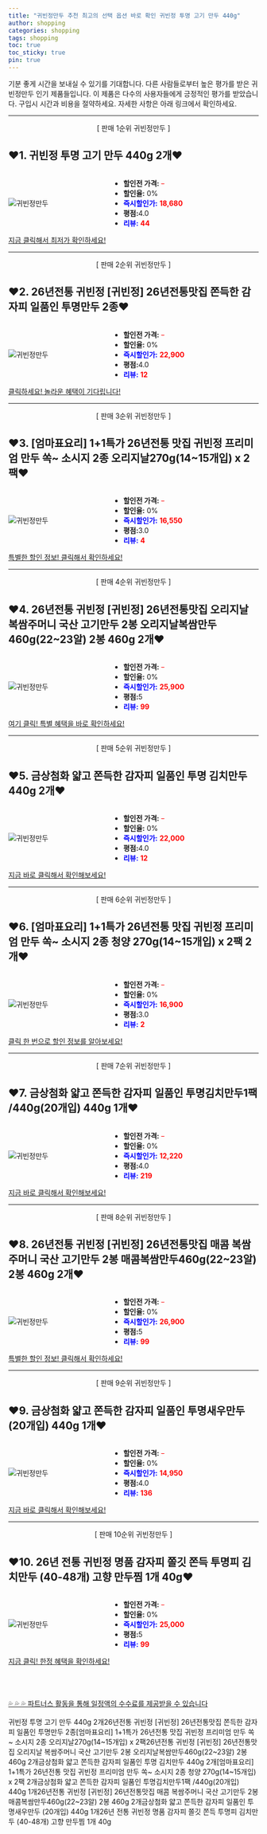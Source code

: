 ```yaml
---
title: "귀빈정만두 추천 최고의 선택 옵션 바로 확인 귀빈정 투명 고기 만두 440g"
author: shopping
categories: shopping
tags: shopping
toc: true
toc_sticky: true
pin: true
---
```

기분 좋게 시간을 보내실 수 있기를 기대합니다. 다른 사람들로부터 높은 평가를 받은 귀빈정만두 인기 제품들입니다. 이 제품은 다수의 사용자들에게 긍정적인 평가를 받았습니다. 구입시 시간과 비용을 절약하세요. 자세한 사항은 아래 링크에서 확인하세요.

---
<p class="toplist" style="margin: 0 auto; display: block; width: fit-content;">[ 판매 1순위 귀빈정만두 ]</p>

<h2><strong>❤️1. 귀빈정 투명 고기 만두 440g 2개❤️</strong></h2>

<div style="display: flex; align-items: center;">
    <div style="flex: 0.4;">
        <img src="https://thumbnail8.coupangcdn.com/thumbnails/remote/230x230ex/image/vendor_inventory/303e/fefaee50cb14d259f8021e8b319b0314d753550f326d70940e8c7d029d21.jpg" alt="귀빈정만두" style="max-width: 100%;">
    </div>
    <div style="flex: 0.6; margin-left: 10px;">
        <ul>
            <li><strong>할인전 가격:</strong> <del style="color: red;">-</del></li>
            <li><strong>할인율:</strong> 0%</li>
            <li><span style='color:blue'><strong>즉시할인가:</strong></span> <span style='color:red'><strong>18,680</strong></span></li>
            <li><strong>평점:</strong>4.0</li>
            <li><span style='color:blue'><strong>리뷰:</strong></span> <span style='color:red'><strong>44</strong></span></li>
        </ul>
    </div>
</div>
<div class="center">
    <a href="https://selin100587.github.io?lptag=AF9450613&subid=githubio&pageKey=7788595406&traceid=V0-153&itemId=20195559514&vendorItemId=88673175087" class="myButton">
        지금 클릭해서 최저가 확인하세요!
    </a>
</div>


---
<p class="toplist" style="margin: 0 auto; display: block; width: fit-content;">[ 판매 2순위 귀빈정만두 ]</p>

<h2><strong>❤️2. 26년전통 귀빈정 [귀빈정] 26년전통맛집 쫀득한 감자피 일품인 투명만두 2종❤️</strong></h2>

<div style="display: flex; align-items: center;">
    <div style="flex: 0.4;">
        <img src="https://thumbnail9.coupangcdn.com/thumbnails/remote/230x230ex/image/vendor_inventory/2f4e/d810ed8be88a5ad80f3c5b0d42073a02d4eaa80e4403a239f92b03207617.jpg" alt="귀빈정만두" style="max-width: 100%;">
    </div>
    <div style="flex: 0.6; margin-left: 10px;">
        <ul>
            <li><strong>할인전 가격:</strong> <del style="color: red;">-</del></li>
            <li><strong>할인율:</strong> 0%</li>
            <li><span style='color:blue'><strong>즉시할인가:</strong></span> <span style='color:red'><strong>22,900</strong></span></li>
            <li><strong>평점:</strong>4.0</li>
            <li><span style='color:blue'><strong>리뷰:</strong></span> <span style='color:red'><strong>12</strong></span></li>
        </ul>
    </div>
</div>
<div class="center">
    <a href="https://selin100587.github.io?lptag=AF9450613&subid=githubio&pageKey=8243674524&traceid=V0-153&itemId=23518652442&vendorItemId=90545019895" class="myButton">
        클릭하세요! 놀라운 혜택이 기다립니다!
    </a>
</div>


---
<p class="toplist" style="margin: 0 auto; display: block; width: fit-content;">[ 판매 3순위 귀빈정만두 ]</p>

<h2><strong>❤️3. [엄마표요리] 1+1특가 26년전통 맛집 귀빈정 프리미엄 만두 쏙~ 소시지 2종 오리지날270g(14~15개입) x 2팩❤️</strong></h2>

<div style="display: flex; align-items: center;">
    <div style="flex: 0.4;">
        <img src="https://thumbnail7.coupangcdn.com/thumbnails/remote/230x230ex/image/vendor_inventory/8d77/f6540fe47a5e2cb051269901b25e72098c1d59809b3e1535c9e8ee911030.jpg" alt="귀빈정만두" style="max-width: 100%;">
    </div>
    <div style="flex: 0.6; margin-left: 10px;">
        <ul>
            <li><strong>할인전 가격:</strong> <del style="color: red;">-</del></li>
            <li><strong>할인율:</strong> 0%</li>
            <li><span style='color:blue'><strong>즉시할인가:</strong></span> <span style='color:red'><strong>16,550</strong></span></li>
            <li><strong>평점:</strong>3.0</li>
            <li><span style='color:blue'><strong>리뷰:</strong></span> <span style='color:red'><strong>4</strong></span></li>
        </ul>
    </div>
</div>
<div class="center">
    <a href="https://selin100587.github.io?lptag=AF9450613&subid=githubio&pageKey=7984535015&traceid=V0-153&itemId=22170247631&vendorItemId=89216651962" class="myButton">
        특별한 할인 정보! 클릭해서 확인하세요!
    </a>
</div>


---
<p class="toplist" style="margin: 0 auto; display: block; width: fit-content;">[ 판매 4순위 귀빈정만두 ]</p>

<h2><strong>❤️4. 26년전통 귀빈정 [귀빈정] 26년전통맛집 오리지날 복쌈주머니 국산 고기만두 2봉 오리지날복쌈만두460g(22~23알) 2봉 460g 2개❤️</strong></h2>

<div style="display: flex; align-items: center;">
    <div style="flex: 0.4;">
        <img src="https://thumbnail7.coupangcdn.com/thumbnails/remote/230x230ex/image/vendor_inventory/63ec/f150db55fc148d1091b64c2d94ff6194ccd7df51cfbfce37d21d25835231.jpg" alt="귀빈정만두" style="max-width: 100%;">
    </div>
    <div style="flex: 0.6; margin-left: 10px;">
        <ul>
            <li><strong>할인전 가격:</strong> <del style="color: red;">-</del></li>
            <li><strong>할인율:</strong> 0%</li>
            <li><span style='color:blue'><strong>즉시할인가:</strong></span> <span style='color:red'><strong>25,900</strong></span></li>
            <li><strong>평점:</strong>5</li>
            <li><span style='color:blue'><strong>리뷰:</strong></span> <span style='color:red'><strong>99</strong></span></li>
        </ul>
    </div>
</div>
<div class="center">
    <a href="https://selin100587.github.io?lptag=AF9450613&subid=githubio&pageKey=8225454974&traceid=V0-153&itemId=23654751967&vendorItemId=90680106634" class="myButton">
        여기 클릭! 특별 혜택을 바로 확인하세요!
    </a>
</div>


---
<p class="toplist" style="margin: 0 auto; display: block; width: fit-content;">[ 판매 5순위 귀빈정만두 ]</p>

<h2><strong>❤️5. 금상첨화 얇고 쫀득한 감자피 일품인 투명 김치만두 440g 2개❤️</strong></h2>

<div style="display: flex; align-items: center;">
    <div style="flex: 0.4;">
        <img src="https://thumbnail9.coupangcdn.com/thumbnails/remote/230x230ex/image/vendor_inventory/64b1/8c4f3d1ea6acb3fefb0655d60a1a447ca291b4a077a458f82f5caa852efc.png" alt="귀빈정만두" style="max-width: 100%;">
    </div>
    <div style="flex: 0.6; margin-left: 10px;">
        <ul>
            <li><strong>할인전 가격:</strong> <del style="color: red;">-</del></li>
            <li><strong>할인율:</strong> 0%</li>
            <li><span style='color:blue'><strong>즉시할인가:</strong></span> <span style='color:red'><strong>22,000</strong></span></li>
            <li><strong>평점:</strong>4.0</li>
            <li><span style='color:blue'><strong>리뷰:</strong></span> <span style='color:red'><strong>12</strong></span></li>
        </ul>
    </div>
</div>
<div class="center">
    <a href="https://selin100587.github.io?lptag=AF9450613&subid=githubio&pageKey=8243674524&traceid=V0-153&itemId=20195559510&vendorItemId=88473344891" class="myButton">
        지금 바로 클릭해서 확인해보세요!
    </a>
</div>


---
<p class="toplist" style="margin: 0 auto; display: block; width: fit-content;">[ 판매 6순위 귀빈정만두 ]</p>

<h2><strong>❤️6. [엄마표요리] 1+1특가 26년전통 맛집 귀빈정 프리미엄 만두 쏙~ 소시지 2종 청양 270g(14~15개입) x 2팩 2개❤️</strong></h2>

<div style="display: flex; align-items: center;">
    <div style="flex: 0.4;">
        <img src="https://thumbnail7.coupangcdn.com/thumbnails/remote/230x230ex/image/vendor_inventory/8d77/f6540fe47a5e2cb051269901b25e72098c1d59809b3e1535c9e8ee911030.jpg" alt="귀빈정만두" style="max-width: 100%;">
    </div>
    <div style="flex: 0.6; margin-left: 10px;">
        <ul>
            <li><strong>할인전 가격:</strong> <del style="color: red;">-</del></li>
            <li><strong>할인율:</strong> 0%</li>
            <li><span style='color:blue'><strong>즉시할인가:</strong></span> <span style='color:red'><strong>16,900</strong></span></li>
            <li><strong>평점:</strong>3.0</li>
            <li><span style='color:blue'><strong>리뷰:</strong></span> <span style='color:red'><strong>2</strong></span></li>
        </ul>
    </div>
</div>
<div class="center">
    <a href="https://selin100587.github.io?lptag=AF9450613&subid=githubio&pageKey=8180987227&traceid=V0-153&itemId=22170247633&vendorItemId=89216651971" class="myButton">
        클릭 한 번으로 할인 정보를 알아보세요!
    </a>
</div>


---
<p class="toplist" style="margin: 0 auto; display: block; width: fit-content;">[ 판매 7순위 귀빈정만두 ]</p>

<h2><strong>❤️7. 금상첨화 얇고 쫀득한 감자피 일품인 투명김치만두1팩 /440g(20개입) 440g 1개❤️</strong></h2>

<div style="display: flex; align-items: center;">
    <div style="flex: 0.4;">
        <img src="https://thumbnail6.coupangcdn.com/thumbnails/remote/230x230ex/image/vendor_inventory/41ef/fa39ad53580ccf29f7989d4f0618952fba335f972d200b1d65c0df2fbb18.jpg" alt="귀빈정만두" style="max-width: 100%;">
    </div>
    <div style="flex: 0.6; margin-left: 10px;">
        <ul>
            <li><strong>할인전 가격:</strong> <del style="color: red;">-</del></li>
            <li><strong>할인율:</strong> 0%</li>
            <li><span style='color:blue'><strong>즉시할인가:</strong></span> <span style='color:red'><strong>12,220</strong></span></li>
            <li><strong>평점:</strong>4.0</li>
            <li><span style='color:blue'><strong>리뷰:</strong></span> <span style='color:red'><strong>219</strong></span></li>
        </ul>
    </div>
</div>
<div class="center">
    <a href="https://selin100587.github.io?lptag=AF9450613&subid=githubio&pageKey=7786501683&traceid=V0-153&itemId=20195516690&vendorItemId=88673175113" class="myButton">
        지금 바로 클릭해서 확인해보세요!
    </a>
</div>


---
<p class="toplist" style="margin: 0 auto; display: block; width: fit-content;">[ 판매 8순위 귀빈정만두 ]</p>

<h2><strong>❤️8. 26년전통 귀빈정 [귀빈정] 26년전통맛집 매콤 복쌈주머니 국산 고기만두 2봉 매콤복쌈만두460g(22~23알) 2봉 460g 2개❤️</strong></h2>

<div style="display: flex; align-items: center;">
    <div style="flex: 0.4;">
        <img src="https://thumbnail9.coupangcdn.com/thumbnails/remote/230x230ex/image/vendor_inventory/d5f0/ca81f29cb21ea930bbf747f209076a3f253b16c0cc5af5e8422db0f289d3.jpg" alt="귀빈정만두" style="max-width: 100%;">
    </div>
    <div style="flex: 0.6; margin-left: 10px;">
        <ul>
            <li><strong>할인전 가격:</strong> <del style="color: red;">-</del></li>
            <li><strong>할인율:</strong> 0%</li>
            <li><span style='color:blue'><strong>즉시할인가:</strong></span> <span style='color:red'><strong>26,900</strong></span></li>
            <li><strong>평점:</strong>5</li>
            <li><span style='color:blue'><strong>리뷰:</strong></span> <span style='color:red'><strong>99</strong></span></li>
        </ul>
    </div>
</div>
<div class="center">
    <a href="https://selin100587.github.io?lptag=AF9450613&subid=githubio&pageKey=8225454953&traceid=V0-153&itemId=23654751879&vendorItemId=90680106679" class="myButton">
        특별한 할인 정보! 클릭해서 확인하세요!
    </a>
</div>


---
<p class="toplist" style="margin: 0 auto; display: block; width: fit-content;">[ 판매 9순위 귀빈정만두 ]</p>

<h2><strong>❤️9. 금상첨화 얇고 쫀득한 감자피 일품인 투명새우만두 (20개입) 440g 1개❤️</strong></h2>

<div style="display: flex; align-items: center;">
    <div style="flex: 0.4;">
        <img src="https://thumbnail6.coupangcdn.com/thumbnails/remote/230x230ex/image/vendor_inventory/41ef/fa39ad53580ccf29f7989d4f0618952fba335f972d200b1d65c0df2fbb18.jpg" alt="귀빈정만두" style="max-width: 100%;">
    </div>
    <div style="flex: 0.6; margin-left: 10px;">
        <ul>
            <li><strong>할인전 가격:</strong> <del style="color: red;">-</del></li>
            <li><strong>할인율:</strong> 0%</li>
            <li><span style='color:blue'><strong>즉시할인가:</strong></span> <span style='color:red'><strong>14,950</strong></span></li>
            <li><strong>평점:</strong>4.0</li>
            <li><span style='color:blue'><strong>리뷰:</strong></span> <span style='color:red'><strong>136</strong></span></li>
        </ul>
    </div>
</div>
<div class="center">
    <a href="https://selin100587.github.io?lptag=AF9450613&subid=githubio&pageKey=7786504394&traceid=V0-153&itemId=20195516705&vendorItemId=88673175100" class="myButton">
        지금 바로 클릭해서 확인해보세요!
    </a>
</div>


---
<p class="toplist" style="margin: 0 auto; display: block; width: fit-content;">[ 판매 10순위 귀빈정만두 ]</p>

<h2><strong>❤️10. 26년 전통 귀빈정 명품 감자피 쫄깃 쫀득 투명피 김치만두 (40-48개) 고향 만두찜 1개 40g❤️</strong></h2>

<div style="display: flex; align-items: center;">
    <div style="flex: 0.4;">
        <img src="https://thumbnail6.coupangcdn.com/thumbnails/remote/230x230ex/image/vendor_inventory/c8c6/a6e3bbd2400ef2702ccba401c2d936fc37f235e4db97d8e2c2391d4001d3.jpg" alt="귀빈정만두" style="max-width: 100%;">
    </div>
    <div style="flex: 0.6; margin-left: 10px;">
        <ul>
            <li><strong>할인전 가격:</strong> <del style="color: red;">-</del></li>
            <li><strong>할인율:</strong> 0%</li>
            <li><span style='color:blue'><strong>즉시할인가:</strong></span> <span style='color:red'><strong>25,000</strong></span></li>
            <li><strong>평점:</strong>5</li>
            <li><span style='color:blue'><strong>리뷰:</strong></span> <span style='color:red'><strong>99</strong></span></li>
        </ul>
    </div>
</div>
<div class="center">
    <a href="https://selin100587.github.io?lptag=AF9450613&subid=githubio&pageKey=7956869876&traceid=V0-153&itemId=21985274384&vendorItemId=89032856569" class="myButton">
        지금 클릭! 한정 혜택을 확인하세요!
    </a>
</div>

<br><br><br>[💦 💦 💦 파트너스 활동을 통해 일정액의 수수료를 제공받을 수 있습니다](https://link.coupang.com/a/bcpT2c)<br><br>귀빈정 투명 고기 만두 440g 2개26년전통 귀빈정 [귀빈정] 26년전통맛집 쫀득한 감자피 일품인 투명만두 2종[엄마표요리] 1+1특가 26년전통 맛집 귀빈정 프리미엄 만두 쏙~ 소시지 2종 오리지날270g(14~15개입) x 2팩26년전통 귀빈정 [귀빈정] 26년전통맛집 오리지날 복쌈주머니 국산 고기만두 2봉 오리지날복쌈만두460g(22~23알) 2봉 460g 2개금상첨화 얇고 쫀득한 감자피 일품인 투명 김치만두 440g 2개[엄마표요리] 1+1특가 26년전통 맛집 귀빈정 프리미엄 만두 쏙~ 소시지 2종 청양 270g(14~15개입) x 2팩 2개금상첨화 얇고 쫀득한 감자피 일품인 투명김치만두1팩 /440g(20개입) 440g 1개26년전통 귀빈정 [귀빈정] 26년전통맛집 매콤 복쌈주머니 국산 고기만두 2봉 매콤복쌈만두460g(22~23알) 2봉 460g 2개금상첨화 얇고 쫀득한 감자피 일품인 투명새우만두 (20개입) 440g 1개26년 전통 귀빈정 명품 감자피 쫄깃 쫀득 투명피 김치만두 (40-48개) 고향 만두찜 1개 40g